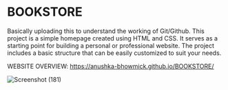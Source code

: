 # BOOKSTORE
Basically uploading this to understand the working of Git/Github. This project is a simple homepage created using HTML and CSS. It serves as a starting point for building a personal or professional website. The project includes a basic structure that can be easily customized to suit your needs.

WEBSITE OVERVIEW: https://anushka-bhowmick.github.io/BOOKSTORE/


![Screenshot (181)](https://github.com/Anushka-Bhowmick/BOOKSTORE/assets/76967222/79accaef-c3dd-487a-b73a-3a4764468d37)
